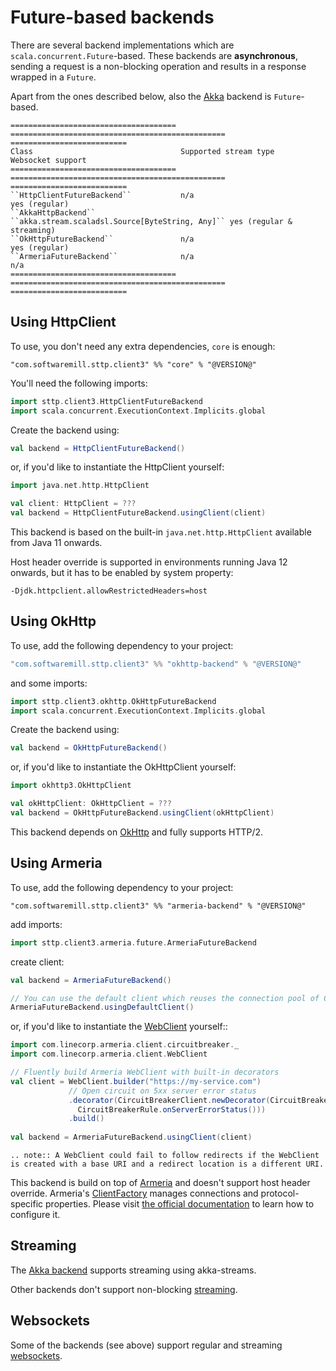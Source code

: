 # Future-based backends

There are several backend implementations which are `scala.concurrent.Future`-based. These backends are **asynchronous**, sending a request is a non-blocking operation and results in a response wrapped in a `Future`. 

Apart from the ones described below, also the [Akka](akka.md) backend is `Future`-based.

```eval_rst
===================================== ================================================ ==========================
Class                                 Supported stream type                            Websocket support
===================================== ================================================ ==========================
``HttpClientFutureBackend``           n/a                                              yes (regular)
``AkkaHttpBackend``                   ``akka.stream.scaladsl.Source[ByteString, Any]`` yes (regular & streaming)
``OkHttpFutureBackend``               n/a                                              yes (regular)
``ArmeriaFutureBackend``              n/a                                              n/a
===================================== ================================================ ==========================
```

## Using HttpClient

To use, you don't need any extra dependencies, `core` is enough:

```
"com.softwaremill.sttp.client3" %% "core" % "@VERSION@"
```

You'll need the following imports:

```scala mdoc:reset:silent
import sttp.client3.HttpClientFutureBackend
import scala.concurrent.ExecutionContext.Implicits.global
```

Create the backend using:

```scala mdoc:compile-only
val backend = HttpClientFutureBackend()
```

or, if you'd like to instantiate the HttpClient yourself:

```scala mdoc:compile-only
import java.net.http.HttpClient

val client: HttpClient = ??? 
val backend = HttpClientFutureBackend.usingClient(client)
```

This backend is based on the built-in `java.net.http.HttpClient` available from Java 11 onwards. 

Host header override is supported in environments running Java 12 onwards, but it has to be enabled by system property:

```
-Djdk.httpclient.allowRestrictedHeaders=host
```


## Using OkHttp

To use, add the following dependency to your project:

```scala
"com.softwaremill.sttp.client3" %% "okhttp-backend" % "@VERSION@"
```

and some imports:

```scala mdoc:reset:silent
import sttp.client3.okhttp.OkHttpFutureBackend
import scala.concurrent.ExecutionContext.Implicits.global
```

Create the backend using:

```scala mdoc:compile-only
val backend = OkHttpFutureBackend()
```

or, if you'd like to instantiate the OkHttpClient yourself:

```scala mdoc:compile-only
import okhttp3.OkHttpClient

val okHttpClient: OkHttpClient = ??? 
val backend = OkHttpFutureBackend.usingClient(okHttpClient)
```

This backend depends on [OkHttp](http://square.github.io/okhttp/) and fully supports HTTP/2.

## Using Armeria

To use, add the following dependency to your project:

```
"com.softwaremill.sttp.client3" %% "armeria-backend" % "@VERSION@"
```

add imports:

```scala mdoc:silent
import sttp.client3.armeria.future.ArmeriaFutureBackend
```

create client:

```scala mdoc:compile-only
val backend = ArmeriaFutureBackend()

// You can use the default client which reuses the connection pool of ClientFactory.ofDefault()
ArmeriaFutureBackend.usingDefaultClient()
```

or, if you'd like to instantiate the [WebClient](https://armeria.dev/docs/client-http) yourself::

```scala mdoc:compile-only
import com.linecorp.armeria.client.circuitbreaker._
import com.linecorp.armeria.client.WebClient

// Fluently build Armeria WebClient with built-in decorators
val client = WebClient.builder("https://my-service.com")
             // Open circuit on 5xx server error status
             .decorator(CircuitBreakerClient.newDecorator(CircuitBreaker.ofDefaultName(),
               CircuitBreakerRule.onServerErrorStatus()))
             .build()
             
val backend = ArmeriaFutureBackend.usingClient(client)
```

```eval_rst
.. note:: A WebClient could fail to follow redirects if the WebClient is created with a base URI and a redirect location is a different URI.
```

This backend is build on top of [Armeria](https://armeria.dev/docs/client-http) and doesn't support host header override.
Armeria's [ClientFactory](https://armeria.dev/docs/client-factory) manages connections and protocol-specific properties.
Please visit [the official documentation](https://armeria.dev/docs/client-factory) to learn how to configure it.

## Streaming

The [Akka backend](akka.md) supports streaming using akka-streams.

Other backends don't support non-blocking [streaming](../requests/streaming.md).

## Websockets

Some of the backends (see above) support regular and streaming [websockets](../websockets.md).

